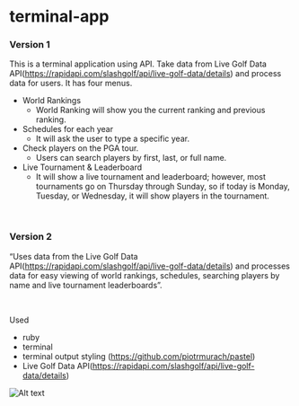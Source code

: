 # terminal-app
### Version 1
This is a terminal application using API. Take data from Live Golf Data API(https://rapidapi.com/slashgolf/api/live-golf-data/details) and process data for users. It has four menus.
 - World Rankings
    - World Ranking will show you the current ranking and previous ranking.
 - Schedules for each year
    - It will ask the user to type a specific year.
 - Check players on the PGA tour.
    - Users can search players by first, last, or full name.
 - Live Tournament & Leaderboard
    - It will show a live tournament and leaderboard; however, most tournaments go on Thursday through Sunday, so if today is Monday, Tuesday, or Wednesday, it will show players in the tournament.
<br />

### Version 2
“Uses data from the Live Golf Data API(https://rapidapi.com/slashgolf/api/live-golf-data/details) and processes data for easy viewing of world rankings, schedules, searching players by name and live tournament leaderboards”. 

<br />

Used
- ruby
- terminal
- terminal output styling (https://github.com/piotrmurach/pastel)
- Live Golf Data API(https://rapidapi.com/slashgolf/api/live-golf-data/details)

<img src="/Users/juwondo/Desktop/0.png" alt="Alt text" title="Optional title">

